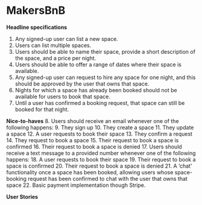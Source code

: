 # MakersBnB

**Headline specifications**
1. Any signed-up user can list a new space.
2. Users can list multiple spaces.
3. Users should be able to name their space, provide a short description of the space, and a price per night.
4. Users should be able to offer a range of dates where their space is available.
5. Any signed-up user can request to hire any space for one night, and this should be approved by the user that owns that space.
6. Nights for which a space has already been booked should not be available for users to book that space.
7. Until a user has confirmed a booking request, that space can still be booked for that night.

**Nice-to-haves**
8. Users should receive an email whenever one of the following happens:
9. They sign up
10. They create a space
11. They update a space
12. A user requests to book their space
13. They confirm a request
14. They request to book a space
15. Their request to book a space is confirmed
16. Their request to book a space is denied
17. Users should receive a text message to a provided number whenever one of the following happens:
18. A user requests to book their space
19. Their request to book a space is confirmed
20. Their request to book a space is denied
21. A ‘chat’ functionality once a space has been booked, allowing users whose space-booking request has been confirmed to chat with the user that owns that space
22. Basic payment implementation though Stripe.

**User Stories**
